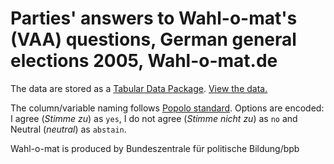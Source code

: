 # Parties' answers to Wahl-o-mat's (VAA) questions, German general elections 2005, Wahl-o-mat.de

The data are stored as a [Tabular Data Package](http://data.okfn.org/doc/tabular-data-package). [View the data.](http://data.okfn.org/tools/view)

The column/variable naming follows [Popolo standard](http://www.popoloproject.com/). Options are encoded: I agree (*Stimme zu*) as `yes`, I do not agree (*Stimme nicht zu*) as `no` and Neutral (*neutral*) as `abstain`.

Wahl-o-mat is produced by Bundeszentrale für politische Bildung/bpb

